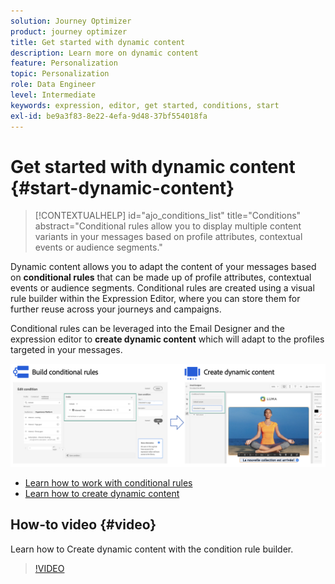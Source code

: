 ```yaml
---
solution: Journey Optimizer
product: journey optimizer
title: Get started with dynamic content
description: Learn more on dynamic content
feature: Personalization
topic: Personalization
role: Data Engineer
level: Intermediate
keywords: expression, editor, get started, conditions, start
exl-id: be9a3f83-8e22-4efa-9d48-37bf554018fa
---
```

# Get started with dynamic content {#start-dynamic-content}

>[!CONTEXTUALHELP]
>id="ajo_conditions_list"
>title="Conditions"
>abstract="Conditional rules allow you to display multiple content variants in your messages based on profile attributes, contextual events or audience segments." 

Dynamic content allows you to adapt the content of your messages based on **conditional rules** that can be made up of profile attributes, contextual events or audience segments. Conditional rules are created using a visual rule builder within the Expression Editor, where you can store them for further reuse across your journeys and campaigns.

Conditional rules can be leveraged into the Email Designer and the expression editor to **create dynamic content** which will adapt to the profiles targeted in your messages. 

![](assets/conditions-overview.png)

* [Learn how to work with conditional rules](create-conditions.md)
* [Learn how to create dynamic content](dynamic-content.md)

## How-to video {#video}

Learn how to Create dynamic content with the condition rule builder.

>[!VIDEO](https://video.tv.adobe.com/v/3409815?quality=12)
